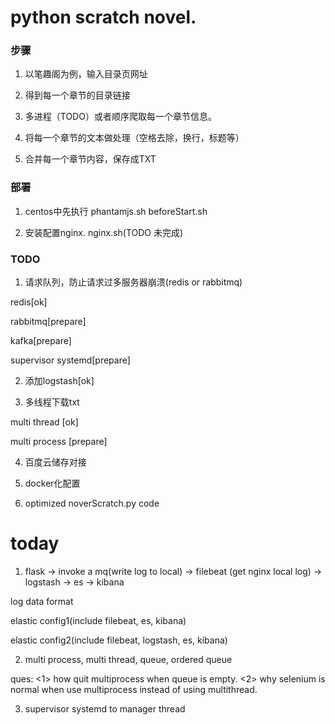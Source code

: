 # python scratch novel.

### 步骤

1. 以笔趣阁为例，输入目录页网址

2. 得到每一个章节的目录链接

3. 多进程（TODO）或者顺序爬取每一个章节信息。

4. 将每一个章节的文本做处理（空格去除，换行，标题等）

5. 合并每一个章节内容，保存成TXT

### 部署

1. centos中先执行 phantamjs.sh beforeStart.sh

2. 安装配置nginx. nginx.sh(TODO 未完成)

### TODO

1. 请求队列，防止请求过多服务器崩溃(redis or rabbitmq)

redis[ok]

rabbitmq[prepare]

kafka[prepare]

supervisor systemd[prepare]

2. 添加logstash[ok]

3. 多线程下载txt

multi thread [ok]

multi process [prepare]

4. 百度云储存对接

5. docker化配置

6. optimized noverScratch.py code


# today

1. flask -> invoke a mq(write log to local) -> filebeat (get nginx local log) -> logstash -> es -> kibana

log data format

elastic config1(include filebeat, es, kibana)

elastic config2(include filebeat, logstash, es, kibana)

2. multi process, multi thread, queue, ordered queue

ques:
<1> how quit multiprocess when queue is empty.
<2> why selenium is normal when use multiprocess instead of using multithread. 

3. supervisor systemd to manager thread



